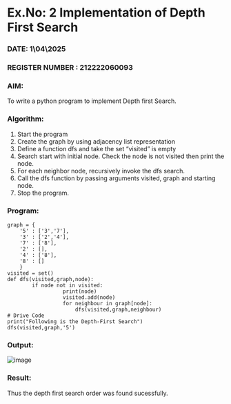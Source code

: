 # Ex.No: 2  Implementation of Depth First Search
### DATE: 1\04\2025                                                                        
### REGISTER NUMBER : 212222060093
### AIM: 
To write a python program to implement Depth first Search. 
### Algorithm:
1. Start the program
2. Create the graph by using adjacency list representation
3. Define a function dfs and take the set “visited” is empty 
4. Search start with initial node. Check the node is not visited then print the node.
5. For each neighbor node, recursively invoke the dfs search.
6. Call the dfs function by passing arguments visited, graph and starting node.
7. Stop the program.
### Program:
```
graph = {
    '5' : ['3','7'],
    '3' : ['2','4'],
    '7' : ['8'],
    '2' : [],
    '4' : ['8'],
    '8' : []
    }
visited = set()
def dfs(visited,graph,node):
        if node not in visited:
                  print(node)
                  visited.add(node)
                  for neighbour in graph[node]:
                      dfs(visited,graph,neighbour)
# Drive Code
print("Following is the Depth-First Search")
dfs(visited,graph,'5')
```
### Output:
![image](https://github.com/user-attachments/assets/b3a3b2be-528e-4715-830f-92bd8a752f17)

### Result:
Thus the depth first search order was found sucessfully.







